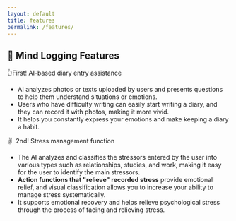 ```yaml
---
layout: default
title: features
permalink: /features/
---
```


## 🙋 Mind Logging Features
👆First! AI-based diary entry assistance

- AI analyzes photos or texts uploaded by users and presents questions to help them understand situations or emotions.
- Users who have difficulty writing can easily start writing a diary, and they can record it with photos, making it more vivid.
- It helps you constantly express your emotions and make keeping a diary a habit.

✌ ️ 2nd! Stress management function
- The AI analyzes and classifies the stressors entered by the user into various types such as relationships, studies, and work, making it easy for the user to identify the main stressors.
- **Action functions that "relieve" recorded stress** provide emotional relief, and visual classification allows you to increase your ability to manage stress systematically.
- It supports emotional recovery and helps relieve psychological stress through the process of facing and relieving stress.
